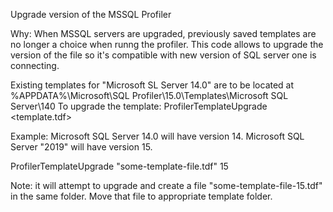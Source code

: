 Upgrade version of the MSSQL Profiler

Why: When MSSQL servers are upgraded, previously saved templates are no longer a choice when runng the profiler. 
This code allows to upgrade the version of the file so it's compatible with new version of SQL server one is connecting.

Existing templates for "Microsoft SL Server 14.0" are to be located at %APPDATA%\Microsoft\SQL Profiler\15.0\Templates\Microsoft SQL Server\140
To upgrade the template: ProfilerTemplateUpgrade <template.tdf> <version>

Example: 
Microsoft SQL Server 14.0 will have version 14. 
Microsoft SQL Server "2019" will have version 15.
  
ProfilerTemplateUpgrade "some-template-file.tdf" 15
  
Note: it will attempt to upgrade and create a file "some-template-file-15.tdf" in the same folder. Move that file to appropriate template folder.
